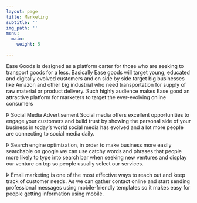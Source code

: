 ```yaml
---
layout: page
title: Marketing
subtitle: ''
img_path: ''
menu:
  main:
    weight: 5

---
```

Ease Goods is designed as a platform carter for those who are seeking to transport goods for a less. Basically Ease goods will target young, educated and digitally evolved customers and on side by side target big businesses like Amazon and other big industrial who need transportation for supply of raw material or product delivery. Such highly audience makes Ease good an attractive platform for marketers to target the ever-evolving online consumers

Þ Social Media Advertisement Social media offers excellent opportunities to engage your customers and build trust by showing the personal side of your business in today’s world social media has evolved and a lot more people are connecting to social media daily.

Þ Search engine optimization, in order to make business more easily searchable on google we can use catchy words and phrases that people more likely to type into search bar when seeking new ventures and display our venture on top so people usually select our services.

Þ Email marketing is one of the most effective ways to reach out and keep track of customer needs. As we can gather contact online and start sending professional messages using mobile-friendly templates so it makes easy for people getting information using mobile.